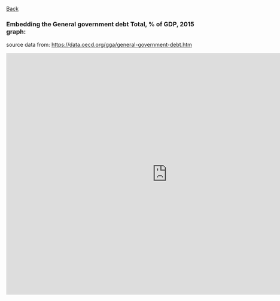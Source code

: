 [Back](https://akshata95.github.io/StoryTellingWithData)

### Embedding the General government debt Total, % of GDP, 2015 graph:
source data from: https://data.oecd.org/gga/general-government-debt.htm<br>
<iframe src="https://data.oecd.org/chart/5Fwe" width="860" height="645" style="border: 0" mozallowfullscreen="true" webkitallowfullscreen="true" allowfullscreen="true"><a href="https://data.oecd.org/chart/5Fwe" target="_blank">OECD Chart: General government debt, Total, % of GDP, Annual, 2015</a></iframe>
